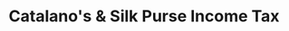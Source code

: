---
title: "Catalano's & Silk Purse Income Tax"
url: /westfield/catalanos-und-silk-purse-income-tax/
shop: Antiquitäten
---
